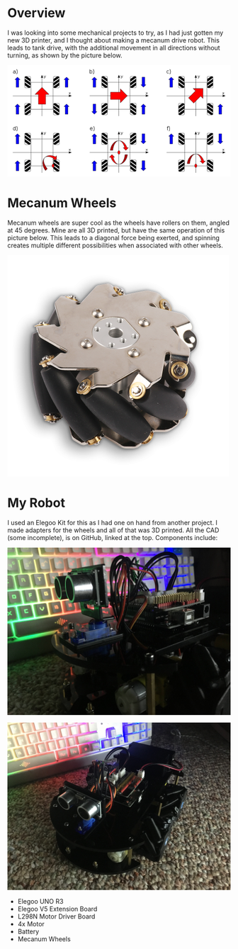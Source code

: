 # Overview

I was looking into some mechanical projects to try, as I had just gotten my new 3D printer, and I thought about making a mecanum drive robot. This leads to tank drive, with the additional movement in all directions without turning, as shown by the picture below.

![](diagram.png)

# Mecanum Wheels

Mecanum wheels are super cool as the wheels have rollers on them, angled at 45 degrees. Mine are all 3D printed, but have the same operation of this picture below. This leads to a diagonal force being exerted, and spinning creates multiple different possibilities when associated with other wheels.

![Mecanum Wheel](mecanum.png)

# My Robot

I used an Elegoo Kit for this as I had one on hand from another project. I made adapters for the wheels and all of that was 3D printed. All the CAD (some incomplete), is on GitHub, linked at the top. Components include:

![](bot1.png)

![](bot2.png)

* Elegoo UNO R3
* Elegoo V5 Extension Board
* L298N Motor Driver Board
* 4x Motor
* Battery
* Mecanum Wheels

